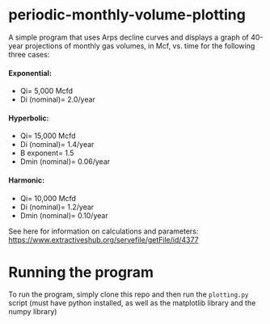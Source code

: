 # periodic-monthly-volume-plotting
A simple program that uses Arps decline curves and displays a graph of 40-year projections of monthly gas volumes, in Mcf, vs. time for the following three cases:

#### Exponential:
* Qi= 5,000 Mcfd
* Di (nominal)= 2.0/year

#### Hyperbolic:
* Qi= 15,000 Mcfd
* Di (nominal)= 1.4/year
* B exponent= 1.5
* Dmin (nominal)= 0.06/year

#### Harmonic:
* Qi= 10,000 Mcfd
* Di (nominal)= 1.2/year
* Dmin (nominal)= 0.10/year

See here for information on calculations and parameters: https://www.extractiveshub.org/servefile/getFile/id/4377

# Running the program
To run the program, simply clone this repo and then run the `plotting.py` script (must have python installed, as well as the matplotlib library and the numpy library)
